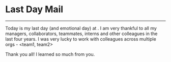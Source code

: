 # Last Day Mail
---
Today is my last day (and emotional day) at <company>. I am very thankful to all my managers, collaborators, teammates, interns and other colleagues in the last four years. I was very lucky to work with colleagues across multiple orgs - <team1, team2>

Thank you all! I learned so much from you.
